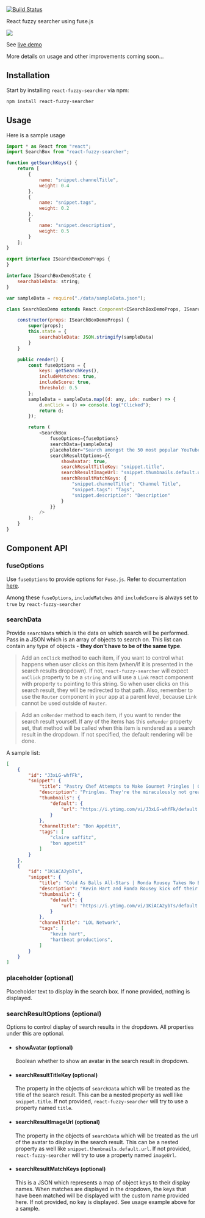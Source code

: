 [![Build Status](https://goelhardik.visualstudio.com/The%20Seattle%20Project/_apis/build/status/react-fuzzy-searcher?branchName=master)](https://goelhardik.visualstudio.com/The%20Seattle%20Project/_build?definitionId=6)

React fuzzy searcher using fuse.js

![](https://media.giphy.com/media/3iBecxBP6QMEMVHC10/giphy.gif)

See [live demo](https://goelhardik.github.io/react-fuzzy-searcher/)

More details on usage and other improvements coming soon...

## Installation

Start by installing `react-fuzzy-searcher` via npm:
```bash
npm install react-fuzzy-searcher
```

## Usage

Here is a sample usage

```js
import * as React from "react";
import SearchBox from "react-fuzzy-searcher";

function getSearchKeys() {
    return [
        {
            name: "snippet.channelTitle",
            weight: 0.4
        },
        {
            name: "snippet.tags",
            weight: 0.2
        },
        {
            name: "snippet.description",
            weight: 0.5
        }
    ];
}

export interface ISearchBoxDemoProps {
}

interface ISearchBoxDemoState {
    searchableData: string;
}

var sampleData = require("./data/sampleData.json");

class SearchBoxDemo extends React.Component<ISearchBoxDemoProps, ISearchBoxDemoState> {

    constructor(props: ISearchBoxDemoProps) {
        super(props);
        this.state = {
            searchableData: JSON.stringify(sampleData)
        }
    }

    public render() {
        const fuseOptions = {
            keys: getSearchKeys(),
            includeMatches: true,
            includeScore: true,
            threshold: 0.5
        };
        sampleData = sampleData.map((d: any, idx: number) => {
            d.onClick = () => console.log("Clicked");
            return d;
        });

        return (
            <SearchBox
                fuseOptions={fuseOptions}
                searchData={sampleData}
                placeholder="Search amongst the 50 most popular YouTube videos eg. 'football', 'ellen'.."
                searchResultOptions={{
                    showAvatar: true,
                    searchResultTitleKey: "snippet.title",
                    searchResultImageUrl: "snippet.thumbnails.default.url",
                    searchResultMatchKeys: {
                        "snippet.channelTitle": "Channel Title",
                        "snippet.tags": "Tags",
                        "snippet.description": "Description"
                    }
                }}
            />
        );
    }
}

```

## Component API

### fuseOptions
Use `fuseOptions` to provide options for `Fuse.js`. Refer to documentation [here](http://fusejs.io/).

Among these `fuseOptions`, `includeMatches` and `includeScore` is always set to `true` by `react-fuzzy-searcher`

### searchData

Provide `searchData` which is the data on which search will be performed. Pass in a JSON which is an array of objects to search on. This list can contain any type of objects - **they don't have to be of the same type**.

> Add an `onClick` method to each item, if you want to control what happens when user clicks on this item (when/if it is presented in the search results dropdown). If not, `react-fuzzy-searcher` will expect `onClick` property to be a `string` and will use a `Link` react component with property `to` pointing to this string. So when user clicks on this search result, they will be redirected to that path. Also, remember to use the `Router` component in your app at a parent level, because `Link` cannot be used outside of `Router`. 

> Add an `onRender` method to each item, if you want to render the search result yourself. If any of the items has this `onRender` property set, that method will be called when this item is rendered as a search result in the dropdown. If not specified, the default rendering will be done.

A sample list:
```json
[
    {
        "id": "J3xLG-whfFk",
        "snippet": {
            "title": "Pastry Chef Attempts to Make Gourmet Pringles | Gourmet Makes | Bon Appétit",
            "description": "Pringles. They're the miraculously not greasy potato chips that come in a tube.",
            "thumbnails": {
                "default": {
                    "url": "https://i.ytimg.com/vi/J3xLG-whfFk/default.jpg"
                }
            },
            "channelTitle": "Bon Appétit",
            "tags": [
                "claire saffitz",
                "bon appetit"
            ]
        }
    },
    {
        "id": "1KiACA2ybTs",
        "snippet": {
            "title": "Cold As Balls All-Stars | Ronda Rousey Takes No BS | Laugh Out Loud Network",
            "description": "Kevin Hart and Ronda Rousey kick off their shoes and jump in the tub to talk Olympic dreams",
            "thumbnails": {
                "default": {
                    "url": "https://i.ytimg.com/vi/1KiACA2ybTs/default.jpg"
                }
            },
            "channelTitle": "LOL Network",
            "tags": [
                "kevin hart",
                "hartbeat productions",
            ]
        }
    }
]
```

### placeholder (optional)

Placeholder text to display in the search box. If none provided, nothing is displayed.

### searchResultOptions (optional)

Options to control display of search results in the dropdown. All properties under this are optional.

- #### showAvatar (optional)

    Boolean whether to show an avatar in the search result in dropdown.

- #### searchResultTitleKey (optional)

    The property in the objects of `searchData` which will be treated as the title of the search result. This can be a nested property as well like `snippet.title`. If not provided, `react-fuzzy-searcher` will try to use a property named `title`.

- #### searchResultImageUrl (optional)

    The property in the objects of `searchData` which will be treated as the url of the avatar to display in the search result. This can be a nested property as well like `snippet.thumbnails.default.url`. If not provided, `react-fuzzy-searcher` will try to use a property named `imageUrl`.

- #### searchResultMatchKeys (optional)

    This is a JSON which represents a map of object keys to their display names. When matches are displayed in the dropdown, the keys that have been matched will be displayed with the custom name provided here. If not provided, no key is displayed. See usage example above for a sample.
